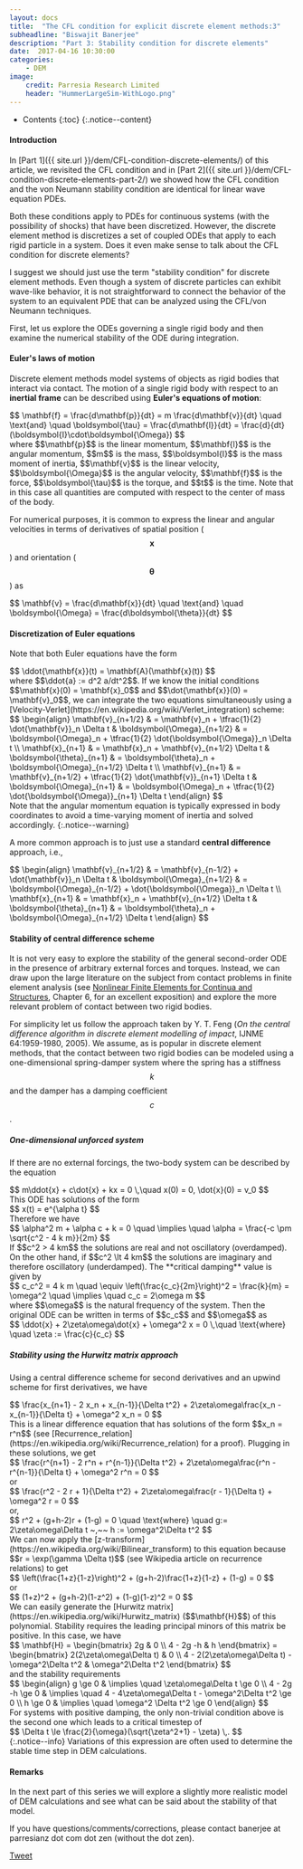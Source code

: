 ```yaml
---
layout: docs
title:  "The CFL condition for explicit discrete element methods:3"
subheadline: "Biswajit Banerjee"
description: "Part 3: Stability condition for discrete elements"
date:  2017-04-16 10:30:00
categories:
    - DEM
image:
    credit: Parresia Research Limited
    header: "HummerLargeSim-WithLogo.png"
---
```


- Contents
{:toc}
{:.notice--content}

#### Introduction ####
In [Part 1]({{ site.url }}/dem/CFL-condition-discrete-elements/) of this article,
we revisited the CFL condition and in [Part 2]({{ site.url }}/dem/CFL-condition-discrete-elements-part-2/) we showed how the CFL condition and the von Neumann stability condition are
identical for linear wave equation PDEs.

Both these conditions apply to PDEs for continuous systems (with the possibility
of shocks) that have been discretized.  However, the discrete element method is
discretizes a set of coupled ODEs that apply to each rigid particle in a system.
Does it even make sense to talk about the CFL condition for discrete elements?

I suggest we should just use the term "stability condition" for discrete element 
methods. Even though a system of discrete particles can exhibit wave-like behavior,
it is not straightforward to connect the behavior of the system to an equivalent
PDE that can be analyzed using the CFL/von Neumann techniques.

First, let us explore the ODEs governing a single rigid body and then examine the
numerical stability of the ODE during integration.

#### Euler's laws of motion ####
Discrete element methods model systems of objects as rigid bodies that interact
via contact.  The motion of a single rigid body with respect to an **inertial frame**
can be described using **Euler's equations of motion**:
<div>
$$
  \mathbf{f} = \frac{d\mathbf{p}}{dt} = m \frac{d\mathbf{v}}{dt} \quad \text{and} \quad
  \boldsymbol{\tau} = \frac{d\mathbf{l}}{dt} = \frac{d}{dt}(\boldsymbol{I}\cdot\boldsymbol{\Omega})
$$
</div>
where $$\mathbf{p}$$ is the linear momentum, $$\mathbf{l}$$ is the angular momentum,
$$m$$ is the mass, $$\boldsymbol{I}$$ is the mass moment of inertia, $$\mathbf{v}$$ is
the linear velocity, $$\boldsymbol{\Omega}$$ is the angular velocity, $$\mathbf{f}$$ is
the force, $$\boldsymbol{\tau}$$ is the torque, and $$t$$ is the time.  Note that
in this case all quantities are computed with respect to the center of mass of the body.

For numerical purposes, it is common to express the linear and angular velocities in
terms of derivatives of spatial position ($$\mathbf{x}$$) and
orientation ($$\mathbf{\theta}$$) as
<div>
$$
  \mathbf{v} = \frac{d\mathbf{x}}{dt} \quad \text{and} \quad
  \boldsymbol{\Omega} = \frac{d\boldsymbol{\theta}}{dt}
$$
</div>

#### Discretization of Euler equations ####
Note that both Euler equations have the form
<div>
$$
  \ddot{\mathbf{x}}(t) = \mathbf{A}(\mathbf{x}(t))
$$
</div>
where $$\ddot{a} := d^2 a/dt^2$$.  If we know the initial conditions $$\mathbf{x}(0) = \mathbf{x}_0$$ and $$\dot{\mathbf{x}}(0) = \mathbf{v}_0$$, we can integrate the two equations
simultaneously using a [Velocity-Verlet](https://en.wikipedia.org/wiki/Verlet_integration)
scheme:
<div>
$$
  \begin{align}
  \mathbf{v}_{n+1/2} & = \mathbf{v}_n + \tfrac{1}{2} \dot{\mathbf{v}}_n \Delta t 
  & \boldsymbol{\Omega}_{n+1/2} & = \boldsymbol{\Omega}_n +
     \tfrac{1}{2} \dot{\boldsymbol{\Omega}}_n \Delta t \\
  \mathbf{x}_{n+1} & = \mathbf{x}_n + \mathbf{v}_{n+1/2} \Delta t
  & \boldsymbol{\theta}_{n+1} & = \boldsymbol{\theta}_n +
    \boldsymbol{\Omega}_{n+1/2} \Delta t \\
  \mathbf{v}_{n+1} & = \mathbf{v}_{n+1/2} + \tfrac{1}{2} \dot{\mathbf{v}}_{n+1} \Delta t 
  & \boldsymbol{\Omega}_{n+1} & = \boldsymbol{\Omega}_n +
     \tfrac{1}{2} \dot{\boldsymbol{\Omega}}_{n+1} \Delta t 
  \end{align}
$$
</div>
Note that the angular momentum equation is typically
expressed in body coordinates to avoid a time-varying moment of inertia and solved
accordingly.
{:.notice--warning}

A more common approach is to just use a standard **central difference** approach, i.e.,
<div>
$$
  \begin{align}
  \mathbf{v}_{n+1/2} & = \mathbf{v}_{n-1/2} + \dot{\mathbf{v}}_n \Delta t 
  & \boldsymbol{\Omega}_{n+1/2} & = \boldsymbol{\Omega}_{n-1/2} +
     \dot{\boldsymbol{\Omega}}_n \Delta t \\
  \mathbf{x}_{n+1} & = \mathbf{x}_n + \mathbf{v}_{n+1/2} \Delta t
  & \boldsymbol{\theta}_{n+1} & = \boldsymbol{\theta}_n +
    \boldsymbol{\Omega}_{n+1/2} \Delta t 
  \end{align}
$$
</div>

#### Stability of central difference scheme ####
It is not very easy to explore the stability of the general second-order ODE in the presence
of arbitrary external forces and torques.  Instead, we can draw upon the large literature
on the subject from contact problems in finite element analysis (see [Nonlinear Finite Elements for Continua and Structures](https://books.google.co.nz/books?id=BQpfAQAAQBAJ&dq=nonlinear+finite+elements+of+continua+and+structures), Chapter 6, for an excellent exposition) and explore the more relevant problem of contact between two rigid bodies.

For simplicity let us follow the approach taken by Y. T. Feng
(*On the central difference algorithm in discrete element modelling of impact*, IJNME 64:1959-1980, 2005).
We assume, as is popular in discrete element methods, that the contact between two rigid bodies
can be modeled using a one-dimensional spring-damper system where the spring has a stiffness $$k$$
and the damper has a damping coefficient $$c$$.

##### One-dimensional unforced system #####
If there are no external forcings, the two-body system can be described by the equation
<div>
$$
  m\ddot{x} + c\dot{x} + kx = 0 \,\quad x(0) = 0, \dot{x}(0) = v_0
$$
</div>
This ODE has solutions of the form
<div>
$$
  x(t) = e^{\alpha t}
$$
</div>
Therefore we have
<div>
$$
  \alpha^2 m + \alpha c + k = 0
  \quad \implies \quad
  \alpha = \frac{-c \pm \sqrt{c^2 - 4 k m}}{2m} 
$$
</div>
If $$c^2 > 4 km$$ the solutions are real and not oscillatory (overdamped).  On the other
hand, if $$c^2 \lt 4 km$$ the solutions are imaginary and therefore oscillatory (underdamped).
The **critical damping** value is given by
<div>
$$
  c_c^2 = 4 k m \quad \equiv \left(\frac{c_c}{2m}\right)^2 = \frac{k}{m} = \omega^2
  \quad \implies \quad c_c = 2\omega m
$$
</div>
where $$\omega$$ is the natural frequency of the system. Then the original ODE can be
written in terms of $$c_c$$ and $$\omega$$ as
<div>
$$
  \ddot{x} + 2\zeta\omega\dot{x} + \omega^2 x = 0 \,\quad \text{where} \quad \zeta := \frac{c}{c_c}
$$
</div>

##### Stability using the Hurwitz matrix approach #####
Using a central difference scheme for second derivatives and an upwind scheme for first derivatives,
we have
<div>
$$
  \frac{x_{n+1} - 2 x_n + x_{n-1}}{\Delta t^2} +
  2\zeta\omega\frac{x_n - x_{n-1}}{\Delta t} + \omega^2 x_n = 0 
$$
</div>
This is a linear difference equation that has solutions of the form $$x_n = r^n$$ (see [Recurrence_relation](https://en.wikipedia.org/wiki/Recurrence_relation) for a proof). Plugging in these solutions, we get
<div>
$$
  \frac{r^{n+1} - 2 r^n + r^{n-1}}{\Delta t^2} +
  2\zeta\omega\frac{r^n - r^{n-1}}{\Delta t} + \omega^2 r^n = 0 
$$
</div>
or
<div>
$$
  \frac{r^2 - 2 r + 1}{\Delta t^2} +
  2\zeta\omega\frac{r - 1}{\Delta t} + \omega^2 r = 0 
$$
</div>
or,
<div>
$$
  r^2 + (g+h-2)r + (1-g) = 0 \quad \text{where} \quad g:= 2\zeta\omega\Delta t ~,~~ h := \omega^2\Delta t^2
$$
</div>
We can now apply the [z-transform](https://en.wikipedia.org/wiki/Bilinear_transform) to this
equation because $$r = \exp(\gamma \Delta t)$$ (see Wikipedia article on recurrence relations)
to get
<div>
$$
 \left(\frac{1+z}{1-z}\right)^2 + (g+h-2)\frac{1+z}{1-z} + (1-g) = 0
$$
</div>
or
<div>
$$
 (1+z)^2 + (g+h-2)(1-z^2) + (1-g)(1-z)^2 = 0
$$
</div>
We can easily generate the [Hurwitz matrix](https://en.wikipedia.org/wiki/Hurwitz_matrix)
($$\mathbf{H}$$) of this
polynomial. Stability requires the leading principal minors of this matrix be positive.
In this case, we have
<div>
$$
  \mathbf{H} = \begin{bmatrix} 2g & 0 \\ 4 - 2g -h & h \end{bmatrix}
    = \begin{bmatrix} 2(2\zeta\omega\Delta t) & 0 \\ 4 - 2(2\zeta\omega\Delta t) -\omega^2\Delta t^2 & \omega^2\Delta t^2 \end{bmatrix}
$$
</div>
and the stability requirements
<div>
$$
  \begin{align}
  g \ge 0  & \implies \quad \zeta\omega\Delta t \ge 0 \\
  4 - 2g -h \ge 0 & \implies \quad 4 - 4\zeta\omega\Delta t - \omega^2\Delta t^2 \ge 0 \\
  h \ge 0 & \implies \quad \omega^2 \Delta t^2 \ge 0
  \end{align}
$$
</div>
For systems with positive damping, the only non-trivial condition above is the second one
which leads to a critical timestep of
<div>
$$
  \Delta t \le \frac{2}{\omega}(\sqrt{\zeta^2+1} - \zeta) \,.
$$
</div>
{:.notice--info}
Variations of this expression are often used to determine the stable time step in DEM
calculations.

#### Remarks ####
In the next part of this series we will explore a slightly more realistic model of
DEM calculations and see what can be said about the stability of that model.

If you have questions/comments/corrections, please contact banerjee at parresianz dot com dot zen (without the dot zen).


<a class="twitter-share-button" href="https://twitter.com/intent/tweet" data-via="parresianz"> Tweet</a>
<script src="//platform.linkedin.com/in.js" type="text/javascript">
  lang: en_US
</script>
<script type="IN/Share" data-counter="right"></script>

